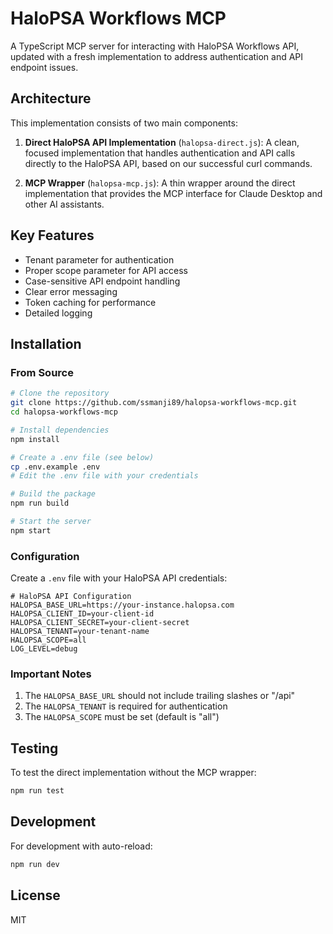# HaloPSA Workflows MCP

A TypeScript MCP server for interacting with HaloPSA Workflows API, updated with a fresh implementation to address authentication and API endpoint issues.

## Architecture

This implementation consists of two main components:

1. **Direct HaloPSA API Implementation** (`halopsa-direct.js`): A clean, focused implementation that handles authentication and API calls directly to the HaloPSA API, based on our successful curl commands.

2. **MCP Wrapper** (`halopsa-mcp.js`): A thin wrapper around the direct implementation that provides the MCP interface for Claude Desktop and other AI assistants.

## Key Features

- Tenant parameter for authentication
- Proper scope parameter for API access
- Case-sensitive API endpoint handling
- Clear error messaging
- Token caching for performance
- Detailed logging

## Installation

### From Source

```bash
# Clone the repository
git clone https://github.com/ssmanji89/halopsa-workflows-mcp.git
cd halopsa-workflows-mcp

# Install dependencies
npm install

# Create a .env file (see below)
cp .env.example .env
# Edit the .env file with your credentials

# Build the package
npm run build

# Start the server
npm start
```

### Configuration

Create a `.env` file with your HaloPSA API credentials:

```
# HaloPSA API Configuration
HALOPSA_BASE_URL=https://your-instance.halopsa.com
HALOPSA_CLIENT_ID=your-client-id
HALOPSA_CLIENT_SECRET=your-client-secret
HALOPSA_TENANT=your-tenant-name
HALOPSA_SCOPE=all
LOG_LEVEL=debug
```

### Important Notes

1. The `HALOPSA_BASE_URL` should not include trailing slashes or "/api"
2. The `HALOPSA_TENANT` is required for authentication
3. The `HALOPSA_SCOPE` must be set (default is "all")

## Testing

To test the direct implementation without the MCP wrapper:

```bash
npm run test
```

## Development

For development with auto-reload:

```bash
npm run dev
```

## License

MIT
